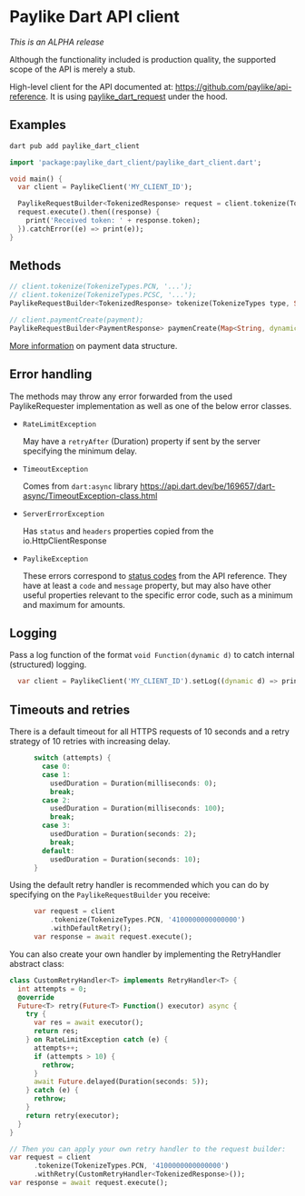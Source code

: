 # Paylike Dart API client

_This is an ALPHA release_

Although the functionality included is production quality, the supported scope
of the API is merely a stub.

High-level client for the API documented at:
https://github.com/paylike/api-reference. It is using
[paylike_dart_request](https://pub.dev/packages/paylike_dart_request) under the
hood.

## Examples

```sh
dart pub add paylike_dart_client
```

```dart
import 'package:paylike_dart_client/paylike_dart_client.dart';

void main() {
  var client = PaylikeClient('MY_CLIENT_ID');

  PaylikeRequestBuilder<TokenizedResponse> request = client.tokenize(TokenizeTypes.PCN, '1000000000000000');
  request.execute().then((response) {
    print('Received token: ' + response.token);
  }).catchError((e) => print(e));
}

```

## Methods

```dart
// client.tokenize(TokenizeTypes.PCN, '...');
// client.tokenize(TokenizeTypes.PCSC, '...');
PaylikeRequestBuilder<TokenizedResponse> tokenize(TokenizeTypes type, String value)

// client.paymentCreate(payment);
PaylikeRequestBuilder<PaymentResponse> paymenCreate(Map<String, dynamic> payment)
```

[More information](https://github.com/paylike/api-reference/blob/main/payments/index.md) on payment data structure.

## Error handling

The methods may throw any error forwarded from the used PaylikeRequester implementation as
well as one of the below error classes.

- `RateLimitException`

  May have a `retryAfter` (Duration) property if sent by the server
  specifying the minimum delay.

- `TimeoutException`

  Comes from `dart:async` library https://api.dart.dev/be/169657/dart-async/TimeoutException-class.html

- `ServerErrorException`

  Has `status` and `headers` properties copied from the io.HttpClientResponse

- `PaylikeException`

  These errors correspond to
  [status codes](https://github.com/paylike/api-reference/blob/master/status-codes.md)
  from the API reference. They have at least a `code` and `message` property,
  but may also have other useful properties relevant to the specific error code,
  such as a minimum and maximum for amounts.

## Logging

Pass a log function of the format `void Function(dynamic d)` to catch internal (structured)
logging.

```dart
  var client = PaylikeClient('MY_CLIENT_ID').setLog((dynamic d) => print(d))
```

## Timeouts and retries

There is a default timeout for all HTTPS requests of 10 seconds and a retry
strategy of 10 retries with increasing delay. 
```dart
      switch (attempts) {
        case 0:
        case 1:
          usedDuration = Duration(milliseconds: 0);
          break;
        case 2:
          usedDuration = Duration(milliseconds: 100);
          break;
        case 3:
          usedDuration = Duration(seconds: 2);
          break;
        default:
          usedDuration = Duration(seconds: 10);
      }
```

Using the default retry handler is recommended which you can do by specifying on the `PaylikeRequestBuilder` you receive:
```dart
      var request = client
          .tokenize(TokenizeTypes.PCN, '4100000000000000')
          .withDefaultRetry();
      var response = await request.execute();
```
You can also create your own handler by implementing the RetryHandler abstract class:
```dart
class CustomRetryHandler<T> implements RetryHandler<T> {
  int attempts = 0;
  @override
  Future<T> retry(Future<T> Function() executor) async {
    try {
      var res = await executor();
      return res;
    } on RateLimitException catch (e) {
      attempts++;
      if (attempts > 10) {
        rethrow;
      }
      await Future.delayed(Duration(seconds: 5));
    } catch (e) {
      rethrow;
    }
    return retry(executor);
  }
}

// Then you can apply your own retry handler to the request builder:
var request = client
      .tokenize(TokenizeTypes.PCN, '4100000000000000')
      .withRetry(CustomRetryHandler<TokenizedResponse>());
var response = await request.execute();
```
